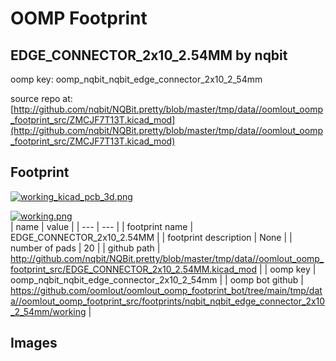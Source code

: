 # OOMP Footprint  
## EDGE_CONNECTOR_2x10_2.54MM  by nqbit  
  
oomp key: oomp_nqbit_nqbit_edge_connector_2x10_2_54mm  
  
source repo at: [http://github.com/nqbit/NQBit.pretty/blob/master/tmp/data//oomlout_oomp_footprint_src/ZMCJF7T13T.kicad_mod](http://github.com/nqbit/NQBit.pretty/blob/master/tmp/data//oomlout_oomp_footprint_src/ZMCJF7T13T.kicad_mod)  
## Footprint  
  
[![working_kicad_pcb_3d.png](working_kicad_pcb_3d_600.png)](working_kicad_pcb_3d.png)  
  
[![working.png](working_600.png)](working.png)  
| name | value | 
| --- | --- | 
| footprint name | EDGE_CONNECTOR_2x10_2.54MM | 
| footprint description | None | 
| number of pads | 20 | 
| github path | http://github.com/nqbit/NQBit.pretty/blob/master/tmp/data//oomlout_oomp_footprint_src/EDGE_CONNECTOR_2x10_2.54MM.kicad_mod | 
| oomp key | oomp_nqbit_nqbit_edge_connector_2x10_2_54mm | 
| oomp bot github | https://github.com/oomlout/oomlout_oomp_footprint_bot/tree/main/tmp/data//oomlout_oomp_footprint_src/footprints/nqbit_nqbit_edge_connector_2x10_2_54mm/working | 
## Images  
